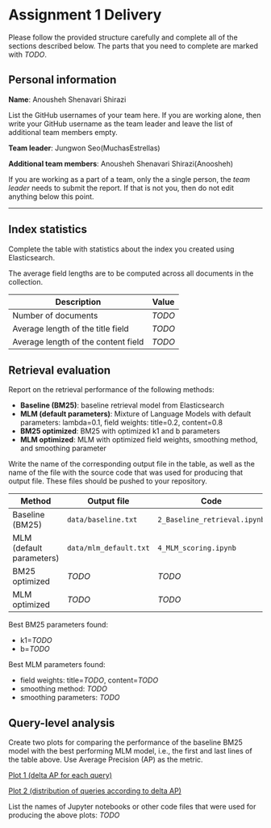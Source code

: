 # Assignment 1 Delivery

Please follow the provided structure carefully and complete all of the sections described below. The parts that you need to complete are marked with *TODO*.

## Personal information

**Name**: Anousheh Shenavari Shirazi

List the GitHub usernames of your team here. If you are working alone, then write your GitHub username as the team leader and leave the list of additional team members empty.

**Team leader**: Jungwon Seo(MuchasEstrellas)

**Additional team members**: Anousheh Shenavari Shirazi(Anoosheh)

If you are working as a part of a team, only the a single person, the *team leader* needs to submit the report. If that is not you, then do not edit anything below this point.

----

## Index statistics

Complete the table with statistics about the index you created using Elasticsearch.

The average field lengths are to be computed across all documents in the collection.

| **Description** | **Value** |
| -- | -- |
| Number of documents | *TODO* |
| Average length of the title field | *TODO* |
| Average length of the content field | *TODO* |


## Retrieval evaluation

Report on the retrieval performance of the following methods:

  * **Baseline (BM25)**: baseline retrieval model from Elasticsearch
  * **MLM (default parameters)**: Mixture of Language Models with default parameters: lambda=0.1, field weights: title=0.2, content=0.8
  * **BM25 optimized**: BM25 with optimized k1 and b parameters
  * **MLM optimized**: MLM with optimized field weights, smoothing method, and smoothing parameter

Write the name of the corresponding output file in the table, as well as the name of the file with the source code that was used for producing that output file. These files should be pushed to your repository.


| **Method** | **Output file** | **Code** | **P@10** | **MAP** | **MRR** |
| -- | -- | -- | -- | -- | -- |
| Baseline (BM25) | `data/baseline.txt` | `2_Baseline_retrieval.ipynb` | *TODO* | *TODO* | *TODO* |
| MLM (default parameters) | `data/mlm_default.txt` | `4_MLM_scoring.ipynb` | *TODO* | *TODO* | *TODO* |
| BM25 optimized | *TODO* | *TODO* | *TODO* | *TODO* | *TODO* |
| MLM optimized | *TODO* | *TODO* | *TODO* | *TODO* | *TODO* |

Best BM25 parameters found:
  - k1=*TODO*
  - b=*TODO*

Best MLM parameters found:
  - field weights: title=*TODO*, content=*TODO*
  - smoothing method: *TODO*
  - smoothing parameters: *TODO*

## Query-level analysis

Create two plots for comparing the performance of the baseline BM25 model with the best performing MLM model, i.e., the first and last lines of the table above. Use Average Precision (AP) as the metric.

[Plot 1 (delta AP for each query)](replace_with_your_filename.png)

[Plot 2 (distribution of queries according to delta AP)](replace_with_your_filename.png)


List the names of Jupyter notebooks or other code files that were used for producing the above plots: *TODO*
